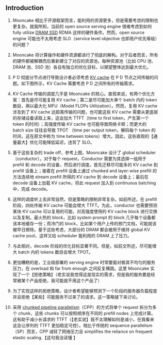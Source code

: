 
## Introduction

1. Mooncake 相比于开源框架而言，能利用的资源更多，但是需要考虑的限制也更复杂。就我所知，当前的 open source serving engine 很难考虑到如何 fully utilize [DRAM SSD](https://zhida.zhihu.com/search?content_id=249364565&content_type=Article&match_order=1&q=DRAM+SSD&zhida_source=entity) RDMA 这样的硬件条件。然而，open source engine 可能也不太用考虑 SLO（service level objective 也即用户优先等级）的问题？
2. Mooncake 将计算操作和硬件资源都进行了彻底的解构。对于后者而言，所有的硬件都被解耦而后重新建立了对应的资源池。每种资源池（比如 CPU 池、DRAM 池、SSD 池）各自有独立的优化目标，以期望整体达到最大优化。
3. P D 彻底分节点进行导致设计者必须考虑 [KV cache](https://zhida.zhihu.com/search?content_id=249364565&content_type=Article&match_order=1&q=KV+cache&zhida_source=entity) 在 P D 节点之间传输的问题。如下图所示，KV Cache 需要考虑 P D 之间所有的传输需求。

4. KV Cache 传输的调度几乎是 Mooncake 的核心。直观来说，有两个优化方案：首先是尽可能复用 KV cache；第二是尽可能加大单个 batch 内的 token 数目，用以最大化 MFU（Model FLOPs Utilization）。然而，复用 KV cache 涉及到了 KV cache 远距离传输的问题，也可能这些 KV cache 需要从更底层的存储设备读取上来，这会加大 TTFT（time to first token，产生第一个 token 的时间）；高强度传输 KV cache 也可能导致网络卡顿；而更大的 batch size 往往会导致 TPOT （time per output token，解码每个 token 的时间，这在原文中称为 time between tokens）增大。因此，这些直观的【通量最大】优化可能降低延迟，违背了 SLO。

5. 基于这些复杂的 trade off，参考上图，Mooncake 设计了 global scheduler（conductor）。对于每个 request，Conductor 需要为其选择一组用于 prefiil 和 decode 的设备，然后进行调度。首先迁移尽可能多的 KV cache 到 prefill 设备上；接着在 prefill 设备上通过 chunked and layer-wise prefill 的方法连续地 stream prefill 所得的 KV cache 到 decode 设备上；最后在 decode 设备上加载 KV cache，将此 request 加入到 continuous batching 中，完成 decode。

6. 这样的调度听上去非常自然，但是策略的限制非常复杂。如前所述，在 prefill 阶段，四处传输 KV cache 可能会增大 TTFT。为此，conductor 也需要预测某块 KV cache 可以复用的可能，对高强度使用的 KV cache block 进行交换以及复制。最火热的 block，比如 system prompt 的 block 几乎每个设备都该本地缓存一份；而冷门的 block，比如某个用户上传的邪门文档，可能就该被早日擦除。基于这些考虑，大部分的 DRAM 都会被用于维持 global KV cache pool，这样又给 scheduler 能利用的 DRAM 上了压力。

7. 与此相对，decode 阶段的优化目标显著不同。但是，如前文所述，尽可能增大 batch 内的 tokens 数目会增大 TPOT。

8. 更加糟糕的是，工业级部署的 serving engine 时常要面对极其不均匀的服务压力，在 overload 和 far from enough 之间反复横跳。这里 Mooncake 实现了一个【拒绝策略】（老实说我觉得这是现实的需求，但是我的服务要是经常被某个产品拒绝，我可能就不用这个产品了）

9. 为了实现这样的拒绝策略，设计者希望能够预测下一个阶段的服务器负载程度并且拒绝【某些】可能服务不过来了的请求。这一策略接下来讨论。

10. 采用 [chunked pipeline parallelism](https://zhida.zhihu.com/search?content_id=249364565&content_type=Article&match_order=1&q=chunked+pipeline+parallelism&zhida_source=entity)（CPP）的方式将单个 request 拆分为多个 chunk，这些 chunks 可以按照顺序在不同的 prefill nodes 上完成计算。这有助于减小长请求的 TTFT（【老实说】我不太理解如何是减小，在我看来这会让序列的 TTFT 更加稳定可控）。相比于传统的 sequence parallelism（SP）而言，CPP 减轻了网络压力且 simplifies the reliance on frequent elastic scaling.【这句我没读懂 】